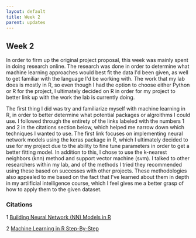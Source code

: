 ```yaml
---
layout: default
title: Week 2
parent: updates
---
```


## Week 2

In order to firm up the original project proposal, this week was mainly spent in doing research online. The research was done in order to determine what machine learning approaches would best fit the data I'd been given, as well to get familiar with the language I'd be working with. The work that my lab does is mostly in R, so even though I had the option to choose either Python or R for the project, I ultimately decided on R in order for my project to better link up with the work the lab is currently doing. 

The first thing I did was try and familiarize myself with machine learning in R, in order to better determine what potential packages or algroithms I could use. I followed through the entirety of the links labeled with the numbers 1 and 2 in the citations section below, which helped me narrow down which techniques I wanted to use. The first link focuses on implementing neural network models using the keras package in R, which I ultimately decided to use for my project due to the ability to fine tune parameters in order to get a better fitting model. In addition to this, I chose to use the k-nearest neighbors (knn) method and support vector machine (svm). I talked to other researchers within my lab, and of the methods I tried they recommended using these based on successes with other projects. These methodologies also appealed to me based on the fact that I've learned about them in depth in my artiificial intelligence course, which I feel gives me a better grasp of how to apply them to the given dataset.

### Citations 

1 [Building Neural Network (NN) Models in R](https://www.datacamp.com/tutorial/neural-network-models-r)

2 [Machine Learning in R Step-By-Step](https://machinelearningmastery.com/machine-learning-in-r-step-by-step/)

